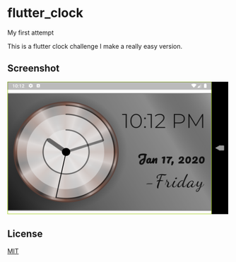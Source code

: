 # flutter_clock
My first attempt 

This is a flutter clock challenge I make a really easy version.

## Screenshot
<img src="clock_screenshot.png" width="500" height="300">

## License
[MIT](https://choosealicense.com/licenses/mit/)
